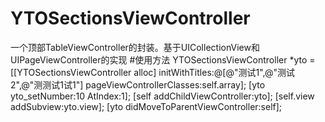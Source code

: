 # YTOSectionsViewController
一个顶部TableViewController的封装。基于UICollectionView和UIPageViewController的实现
#使用方法
    YTOSectionsViewController *yto = [[YTOSectionsViewController alloc] initWithTitles:@[@"测试1",@"测试2",@"测测试1试1"] pageViewControllerClasses:self.array];
    [yto yto_setNumber:10 AtIndex:1];
    [self addChildViewController:yto];
    [self.view addSubview:yto.view];
    [yto didMoveToParentViewController:self];
